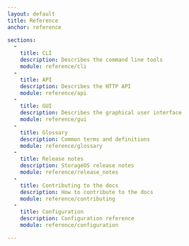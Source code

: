 ```yaml
---
layout: default
title: Reference
anchor: reference

sections:
  -
    title: CLI
    description: Describes the command line tools
    module: reference/cli
  -
    title: API
    description: Describes the HTTP API
    module: reference/api
  -
    title: GUI
    description: Describes the graphical user interface
    module: reference/gui
  -
    title: Glossary
    description: Common terms and definitions
    module: reference/glossary
  -
    title: Release notes
    description: StorageOS release notes
    module: reference/release_notes
  -
    title: Contributing to the docs
    description: How to contribute to the docs
    module: reference/contributing
  -
    title: Configuration
    description: Configuration reference
    module: reference/configuration

---
```

